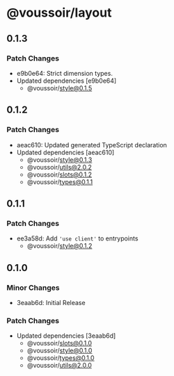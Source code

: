 # @voussoir/layout

## 0.1.3

### Patch Changes

- e9b0e64: Strict dimension types.
- Updated dependencies [e9b0e64]
  - @voussoir/style@0.1.5

## 0.1.2

### Patch Changes

- aeac610: Updated generated TypeScript declaration
- Updated dependencies [aeac610]
  - @voussoir/style@0.1.3
  - @voussoir/utils@2.0.2
  - @voussoir/slots@0.1.2
  - @voussoir/types@0.1.1

## 0.1.1

### Patch Changes

- ee3a58d: Add `'use client'` to entrypoints
  - @voussoir/style@0.1.2

## 0.1.0

### Minor Changes

- 3eaab6d: Initial Release

### Patch Changes

- Updated dependencies [3eaab6d]
  - @voussoir/slots@0.1.0
  - @voussoir/style@0.1.0
  - @voussoir/types@0.1.0
  - @voussoir/utils@2.0.0
